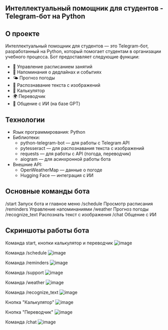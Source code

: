## Интеллектуальный помощник для студентов - Telegram-бот на Python

## О проекте

Интеллектуальный помощник для студентов — это Telegram-бот, разработанный на Python, который помогает студентам в организации учебного процесса. Бот предоставляет следующие функции:

- 📅 Управление расписанием занятий
- 🔔 Напоминания о дедлайнах и событиях
- 🌤️ Прогноз погоды
- 📸 Распознавание текста с изображений
- 🧮 Калькулятор
- 🌍 Переводчик
- 💬 Общение с ИИ (на базе GPT)

## Технологии

- Язык программирования: Python 
- Библиотеки:
  - python-telegram-bot — для работы с Telegram API
  - pytesseract — для распознавания текста с изображений
  - requests — для работы с API (погода, переводчик)
  - aiogram — для асинхронной работы бота
- Внешние API:
  - OpenWeatherMap — данные о погоде
  - Hugging Face — интеграция с ИИ

## Основные команды бота

/start	Запуск бота и главное меню
/schedule	Просмотр расписания
/reminders	Управление напоминаниями
/weather	Прогноз погоды
/recognize_text	Распознать текст с изображения
/chat	Общение с ИИ

## Скриншоты работы бота

Команда start, кнопки калькулятор и переводчик
![image](https://github.com/user-attachments/assets/d1460b6a-fdbb-45d3-a503-68f5818eea05)

Команда /schedule
![image](https://github.com/user-attachments/assets/d74a2c99-ef99-48e6-a4be-3d784b53ba36)

Команда /reminders
![image](https://github.com/user-attachments/assets/579ea854-49b6-453e-8eee-c181bff5db2a)

Команда /support
![image](https://github.com/user-attachments/assets/2bb0d06c-4fe2-49a5-8d47-138655973f27)

Команда /weather
![image](https://github.com/user-attachments/assets/f52bc754-3564-4346-9841-0e200a4d56dc)

Команда /recognize_text
![image](https://github.com/user-attachments/assets/71a2d703-ea5c-4e8f-883a-035fdd97369c)

Кнопка "Калькулятор"
![image](https://github.com/user-attachments/assets/c0e7ad85-69fe-4be4-8764-c48ad3b74b78)

Кнопка "Переводчик"
![image](https://github.com/user-attachments/assets/4aacd644-01c2-491c-a48f-b19012a50343)

Команда /chat
![image](https://github.com/user-attachments/assets/e6d79ac7-006b-4fe5-8157-4bf0aa4dd2be)







